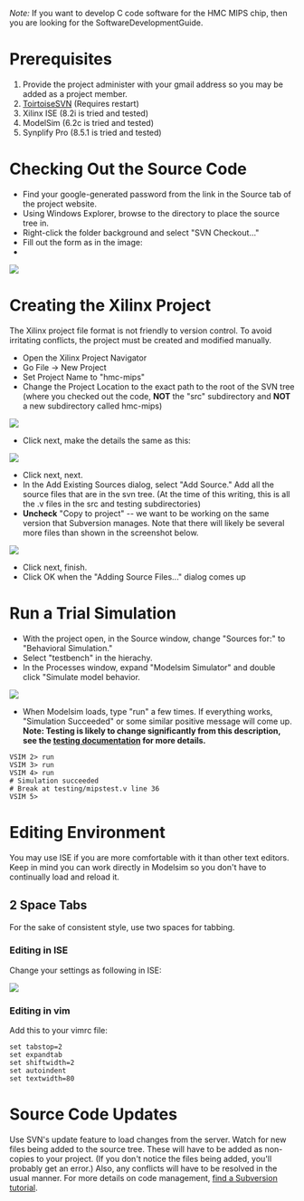 _Note:_ If you want to develop C code software for the HMC MIPS chip, then you are looking for the SoftwareDevelopmentGuide.

# Prerequisites

  1. Provide the project administer with your gmail address so you may be added as a project member.
  1. [ToirtoiseSVN](http://tortoisesvn.net/downloads) (Requires restart)
  1. Xilinx ISE (8.2i is tried and tested)
  1. ModelSim (6.2c is tried and tested)
  1. Synplify Pro (8.5.1 is tried and tested)



# Checking Out the Source Code

  * Find your google-generated password from the link in the Source tab of the project website.
  * Using Windows Explorer, browse to the directory to place the source tree in.
  * Right-click the folder background and select "SVN Checkout..."
  * Fill out the form as in the image:
  * 
![](https://github.com/carlpny/hmc-mips/blob/master/images/checkout1.jpg)

# Creating the Xilinx Project

The Xilinx project file format is not friendly to version control.  To avoid irritating conflicts, the project must be created and modified manually.

  * Open the Xilinx Project Navigator
  * Go File -> New Project
  * Set Project Name to "hmc-mips"
  * Change the Project Location to the exact path to the root of the SVN tree (where you checked out the code, **NOT** the "src" subdirectory and **NOT** a new subdirectory called hmc-mips)

![](https://github.com/carlpny/hmc-mips/blob/master/images/newproject1.jpg)

  * Click next, make the details the same as this:

![](https://github.com/carlpny/hmc-mips/blob/master/images/newproject2.jpg)

  * Click next, next.
  * In the Add Existing Sources dialog, select "Add Source."  Add all the source files that are in the svn tree.  (At the time of this writing, this is all the .v files in the src and testing subdirectories)
  * **Uncheck** "Copy to project" -- we want to be working on the same version that Subversion manages. Note that there will likely be several more files than shown in the screenshot below.

![](https://github.com/carlpny/hmc-mips/blob/master/images/newproject3.jpg)

  * Click next, finish.
  * Click OK when the "Adding Source Files..." dialog comes up


# Run a Trial Simulation

  * With the project open, in the Source window, change "Sources for:" to "Behavioral Simulation."
  * Select "testbench" in the hierachy.
  * In the Processes window, expand "Modelsim Simulator" and double click "Simulate model behavior.

![](https://github.com/carlpny/hmc-mips/blob/master/images/behavior1.jpg)

  * When Modelsim loads, type "run" a few times.  If everything works, "Simulation Succeeded" or some similar positive message will come up. **Note: Testing is likely to change significantly from this description, see the [testing documentation](TestingGuide.md) for more details.**
```
VSIM 2> run
VSIM 3> run
VSIM 4> run
# Simulation succeeded
# Break at testing/mipstest.v line 36
VSIM 5> 
```


# Editing Environment

You may use ISE if you are more comfortable with it than other text editors.  Keep in mind you can work directly in Modelsim so you don't have to continually load and reload it.

## 2 Space Tabs

For the sake of consistent style, use two spaces for tabbing.

### Editing in ISE
Change your settings as following in ISE:

![](https://github.com/carlpny/hmc-mips/blob/master/images/editor_options.jpg)

### Editing in vim

Add this to your vimrc file:

```
set tabstop=2
set expandtab
set shiftwidth=2
set autoindent
set textwidth=80
```

# Source Code Updates

Use SVN's update feature to load changes from the server.  Watch for new files being added to the source tree.  These will have to be added as non-copies to your project.  (If you don't notice the files being added, you'll probably get an error.)  Also, any conflicts will have to be resolved in the usual manner.  For more details on code management, [find a Subversion tutorial](http://www.google.com/search?q=subversion+tutorial&ie=utf-8&oe=utf-8&rls=org.mozilla:en-US:official).


